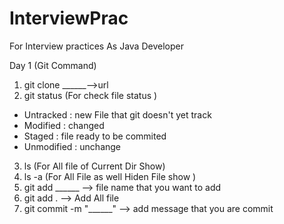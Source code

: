 # InterviewPrac
For Interview practices As Java Developer

Day 1 (Git Command)

1. git clone ______-->url
2. git status (For check file status )
  - Untracked : new File that git doesn't yet track
  - Modified : changed
  - Staged : file ready to be commited
  - Unmodified : unchange

3. ls (For All file of Current Dir Show)
4. ls -a (For All File as well Hiden File show )
5. git add ______ --> file name that you want to add 
6. git add . --> Add All file 
7. git commit -m "______" --> add message that you are commit


